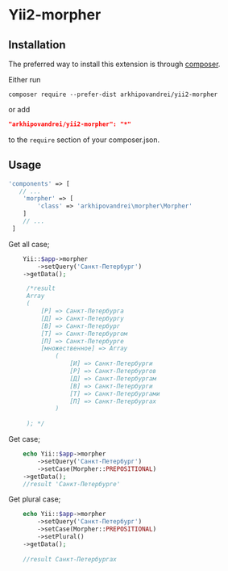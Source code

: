 # Yii2-morpher

Installation
------------

The preferred way to install this extension is through [composer](http://getcomposer.org/download/).

Either run

```
composer require --prefer-dist arkhipovandrei/yii2-morpher
```

or add

```json
"arkhipovandrei/yii2-morpher": "*"
```

to the `require` section of your composer.json.

 ## Usage
 
 
```php
'components' => [
   // ...
    'morpher' => [
        'class' => 'arkhipovandrei\morpher\Morpher'
    ]
    // ...
 ]
 ```

Get all case; 
```php
    Yii::$app->morpher
        ->setQuery('Санкт-Петербург')
    ->getData();

     /*result 
     Array
     (
         [Р] => Санкт-Петербурга
         [Д] => Санкт-Петербургу
         [В] => Санкт-Петербург
         [Т] => Санкт-Петербургом
         [П] => Санкт-Петербурге
         [множественное] => Array
             (
                 [И] => Санкт-Петербурги
                 [Р] => Санкт-Петербургов
                 [Д] => Санкт-Петербургам
                 [В] => Санкт-Петербурги
                 [Т] => Санкт-Петербургами
                 [П] => Санкт-Петербургах
             )
     
     ); */
 ```
 
Get case; 
```php
    echo Yii::$app->morpher
        ->setQuery('Санкт-Петербург')
        ->setCase(Morpher::PREPOSITIONAL)
    ->getData();
    //result 'Санкт-Петербурге'
 ```

Get plural case; 
```php
    echo Yii::$app->morpher
        ->setQuery('Санкт-Петербург')
        ->setCase(Morpher::PREPOSITIONAL)
        ->setPlural()
    ->getData();
    
    //result Санкт-Петербургах
 ```


